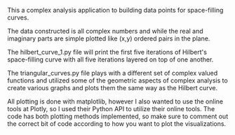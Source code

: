 This a complex analysis application to building data points for space-filling curves.  

The data constructed is all complex numbers and while the real and imaginary parts are simple plotted like (x,y) ordered pairs in the plane.  

The hilbert_curve_1.py file will print the first five iterations of Hilbert's space-filling curve with all five iterations layered on top of one another.  

The triangular_curves.py file plays with a different set of complex valued functions and utilized some of the geometric aspects of complex analysis to create various graphs and plots them the same way as the Hilbert curve.  

All plotting is done with matplotlib, however I also wanted to use the online tools at Plotly, so I used their Python API to utilize their online tools. The code has both plotting methods implemented, so make sure to comment out the correct bit of code according to how you want to plot the visualizations.  